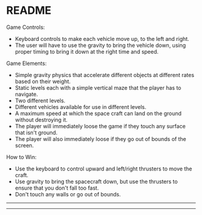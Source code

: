 # README #

Game Controls:

+ Keyboard controls to make each vehicle move up, to the left and right.
+ The user will have to use the gravity to bring the vehicle down, using proper timing to bring it down at the right time and speed.

Game Elements:

+ Simple gravity physics that accelerate different objects at different rates based on their weight.
+ Static levels each with a simple vertical maze that the player has to navigate.
+ Two different levels.
+ Different vehicles available for use in different levels.
+ A maximum speed at which the space craft can land on the ground without destroying it.
+ The player will immediately loose the game if they touch any surface that isn't ground.
+ The player will also immediately loose if they go out of bounds of the screen.

How to Win:

+ Use the keyboard to control upward and left/right thrusters to move the craft.
+ Use gravity to bring the spacecraft down, but use the thrusters to ensure that you don't fall too fast.
+ Don't touch any walls or go out of bounds.

***
***
